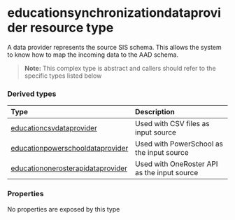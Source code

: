 # educationsynchronizationdataprovider resource type

A data provider represents the source SIS schema. This allows the system to know how to map the incoming data to the AAD schema. 

> **Note:** This complex type is abstract and callers should refer to the specific types listed below

### Derived types
| Type | Description | 
|:-|:-|
| [educationcsvdataprovider](educationcsvdataprovider.md) | Used with CSV files as input source |
| [educationpowerschooldataprovider](educationpowerschooldataprovider.md) | Used with PowerSchool as the input source |
| [educationonerosterapidataprovider](educationonerosterapidataprovider.md) | Used with OneRoster API as the input source |

### Properties

No properties are exposed by this type
